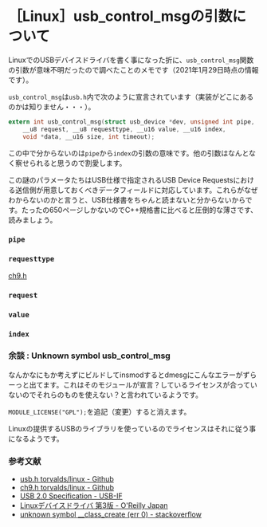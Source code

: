 # ［Linux］usb_control_msgの引数について

LinuxでのUSBデバイスドライバを書く事になった折に、`usb_control_msg`関数の引数が意味不明だったので調べたことのメモです（2021年1月29日時点の情報です）。

`usb_control_msg`は`usb.h`内で次のように宣言されています（実装がどこにあるのかは知りません・・・）。

```c
extern int usb_control_msg(struct usb_device *dev, unsigned int pipe,
	__u8 request, __u8 requesttype, __u16 value, __u16 index,
	void *data, __u16 size, int timeout);
```

この中で分からないのは`pipe`から`index`の引数の意味です。他の引数はなんとなく察せられると思うので割愛します。

この謎のパラメータたちはUSB仕様で指定されるUSB Device Requestsにおける送信側が用意しておくべきデータフィールドに対応しています。これらがなぜわからないのかと言うと、USB仕様書をちゃんと読まないと分からないからです。たったの650ページしかないのでC++規格書に比べると圧倒的な薄さです、読みましょう。

### `pipe`



### `requesttype`

[ch9.h](https://github.com/torvalds/linux/blob/master/include/uapi/linux/usb/ch9.h)

### `request`
### `value`
### `index`

### 余談 : Unknown symbol usb_control_msg

なんかなにもか考えずにビルドしてinsmodするとdmesgにこんなエラーがずらーっと出てます。これはそのモジュールが宣言？しているライセンスが合っていないのでそれらのものを使えない？と言われているようです。

`MODULE_LICENSE("GPL");`を追記（変更）すると消えます。

Linuxの提供するUSBのライブラリを使っているのでライセンスはそれに従う事になるようです。

### 参考文献

- [usb.h torvalds/linux - Github](https://github.com/torvalds/linux/blob/master/include/linux/usb.h)
- [ch9.h torvalds/linux - Github](https://github.com/torvalds/linux/blob/master/include/uapi/linux/usb/ch9.h)
- [USB 2.0 Specification - USB-IF](https://www.usb.org/document-library/usb-20-specification)
- [Linuxデバイスドライバ 第3版 - O'Reilly Japan](https://www.oreilly.co.jp/books/4873112532/)
- [unknown symbol __class_create (err 0) - stackoverflow](https://stackoverflow.com/questions/29578931/unknown-symbol-class-create-err-0)